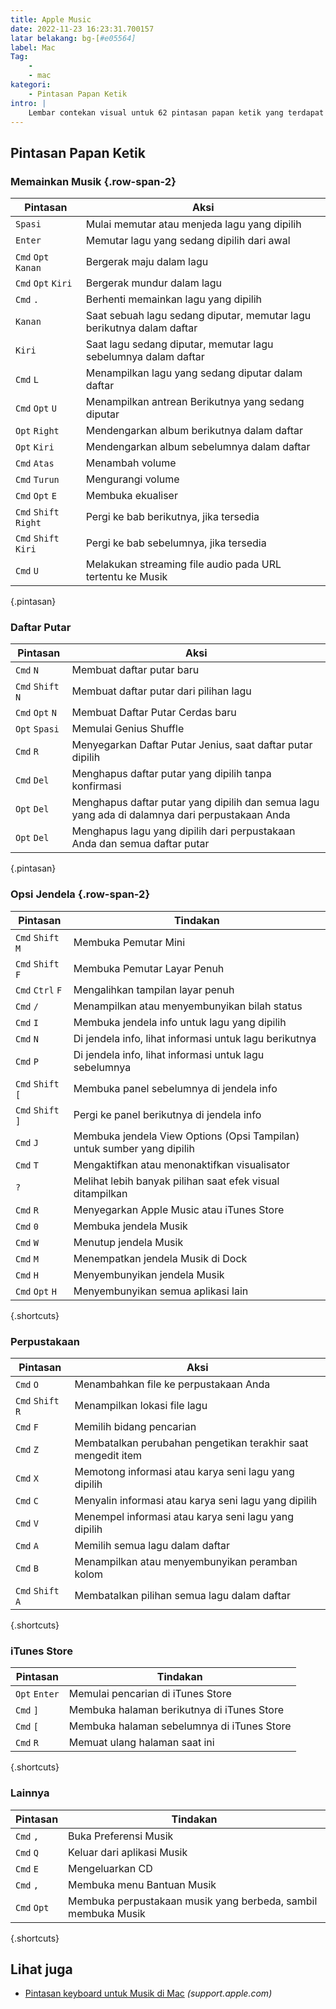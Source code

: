 ```yaml
---
title: Apple Music
date: 2022-11-23 16:23:31.700157
latar belakang: bg-[#e05564]
label: Mac
Tag:
    -
    - mac
kategori:
    - Pintasan Papan Ketik
intro: |
    Lembar contekan visual untuk 62 pintasan papan ketik yang terdapat di aplikasi Apple Music. Aplikasi ini hanya untuk MacOS.
---
```




Pintasan Papan Ketik
------------------



### Memainkan Musik {.row-span-2}

Pintasan | Aksi
---|---
`Spasi` | Mulai memutar atau menjeda lagu yang dipilih
`Enter` | Memutar lagu yang sedang dipilih dari awal
`Cmd` `Opt` `Kanan` | Bergerak maju dalam lagu
`Cmd` `Opt` `Kiri` | Bergerak mundur dalam lagu
`Cmd` `.` | Berhenti memainkan lagu yang dipilih
`Kanan` | Saat sebuah lagu sedang diputar, memutar lagu berikutnya dalam daftar
`Kiri` | Saat lagu sedang diputar, memutar lagu sebelumnya dalam daftar
`Cmd` `L` | Menampilkan lagu yang sedang diputar dalam daftar
`Cmd` `Opt` `U` | Menampilkan antrean Berikutnya yang sedang diputar
`Opt` `Right` | Mendengarkan album berikutnya dalam daftar
`Opt` `Kiri` | Mendengarkan album sebelumnya dalam daftar
`Cmd` `Atas` | Menambah volume
`Cmd` `Turun` | Mengurangi volume
`Cmd` `Opt` `E` | Membuka ekualiser
`Cmd` `Shift` `Right` | Pergi ke bab berikutnya, jika tersedia
`Cmd` `Shift` `Kiri` | Pergi ke bab sebelumnya, jika tersedia
`Cmd` `U` | Melakukan streaming file audio pada URL tertentu ke Musik
{.pintasan}


### Daftar Putar

Pintasan | Aksi
---|---
`Cmd` `N` | Membuat daftar putar baru
`Cmd` `Shift` `N` | Membuat daftar putar dari pilihan lagu
`Cmd` `Opt` `N` | Membuat Daftar Putar Cerdas baru
`Opt` `Spasi` | Memulai Genius Shuffle
`Cmd` `R` | Menyegarkan Daftar Putar Jenius, saat daftar putar dipilih
`Cmd` `Del` | Menghapus daftar putar yang dipilih tanpa konfirmasi
`Opt` `Del` | Menghapus daftar putar yang dipilih dan semua lagu yang ada di dalamnya dari perpustakaan Anda
`Opt` `Del` | Menghapus lagu yang dipilih dari perpustakaan Anda dan semua daftar putar
{.pintasan}



### Opsi Jendela {.row-span-2}

Pintasan | Tindakan
---|---
`Cmd` `Shift` `M` | Membuka Pemutar Mini
`Cmd` `Shift` `F` | Membuka Pemutar Layar Penuh
`Cmd` `Ctrl` `F` | Mengalihkan tampilan layar penuh
`Cmd` `/` | Menampilkan atau menyembunyikan bilah status
`Cmd` `I` | Membuka jendela info untuk lagu yang dipilih
`Cmd` `N` | Di jendela info, lihat informasi untuk lagu berikutnya
`Cmd` `P` | Di jendela info, lihat informasi untuk lagu sebelumnya
`Cmd` `Shift` `[` | Membuka panel sebelumnya di jendela info
`Cmd` `Shift` `]` | Pergi ke panel berikutnya di jendela info
`Cmd` `J` | Membuka jendela View Options (Opsi Tampilan) untuk sumber yang dipilih
`Cmd` `T` | Mengaktifkan atau menonaktifkan visualisator
`?` | Melihat lebih banyak pilihan saat efek visual ditampilkan
`Cmd` `R` | Menyegarkan Apple Music atau iTunes Store
`Cmd` `0` | Membuka jendela Musik
`Cmd` `W` | Menutup jendela Musik
`Cmd` `M` | Menempatkan jendela Musik di Dock
`Cmd` `H` | Menyembunyikan jendela Musik
`Cmd` `Opt` `H` | Menyembunyikan semua aplikasi lain
{.shortcuts}


### Perpustakaan

Pintasan | Aksi
---|---
`Cmd` `O` | Menambahkan file ke perpustakaan Anda
`Cmd` `Shift` `R` | Menampilkan lokasi file lagu
`Cmd` `F` | Memilih bidang pencarian
`Cmd` `Z` | Membatalkan perubahan pengetikan terakhir saat mengedit item
`Cmd` `X` | Memotong informasi atau karya seni lagu yang dipilih
`Cmd` `C` | Menyalin informasi atau karya seni lagu yang dipilih
`Cmd` `V` | Menempel informasi atau karya seni lagu yang dipilih
`Cmd` `A` | Memilih semua lagu dalam daftar
`Cmd` `B` | Menampilkan atau menyembunyikan peramban kolom
`Cmd` `Shift` `A` | Membatalkan pilihan semua lagu dalam daftar
{.shortcuts}



### iTunes Store

Pintasan | Tindakan
---|---
`Opt` `Enter` | Memulai pencarian di iTunes Store
`Cmd` `]` | Membuka halaman berikutnya di iTunes Store
`Cmd` `[` | Membuka halaman sebelumnya di iTunes Store
`Cmd` `R` | Memuat ulang halaman saat ini
{.shortcuts}


### Lainnya

Pintasan | Tindakan
---|---
`Cmd` `,` | Buka Preferensi Musik
`Cmd` `Q` | Keluar dari aplikasi Musik
`Cmd` `E` | Mengeluarkan CD
`Cmd` `,` | Membuka menu Bantuan Musik
`Cmd` `Opt` | Membuka perpustakaan musik yang berbeda, sambil membuka Musik
{.shortcuts}




Lihat juga
--------
- [Pintasan keyboard untuk Musik di Mac](https://support.apple.com/guide/music/keyboard-shortcuts-mus1019/mac) _(support.apple.com)_
